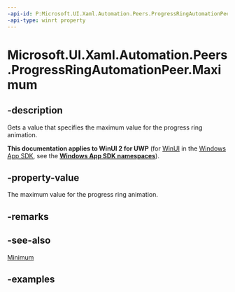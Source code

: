 ```yaml
---
-api-id: P:Microsoft.UI.Xaml.Automation.Peers.ProgressRingAutomationPeer.Maximum
-api-type: winrt property
---
```


# Microsoft.UI.Xaml.Automation.Peers.ProgressRingAutomationPeer.Maximum

<!--
public double Maximum { get; }
-->

## -description

Gets a value that specifies the maximum value for the progress ring animation.

**This documentation applies to WinUI 2 for UWP** (for [WinUI](/windows/apps/winui/winui3/) in the [Windows App SDK](/windows/apps/windows-app-sdk/), see the **[Windows App SDK namespaces](/windows/windows-app-sdk/api/winrt/)**).

## -property-value

The maximum value for the progress ring animation.

## -remarks

## -see-also

[Minimum](../microsoft.ui.xaml.controls/progressring_minimum.md)

## -examples
